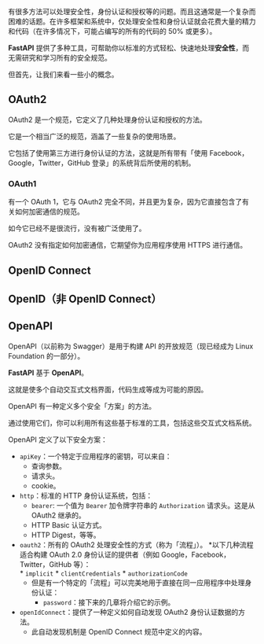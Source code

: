 有很多方法可以处理安全性，身份认证和授权等的问题。而且这通常是一个复杂而困难的话题。在许多框架和系统中，仅处理安全性和身份认证就会花费大量的精力和代码（在许多情况下，可能占编写的所有的代码的 50% 或更多）。

**FastAPI** 提供了多种工具，可帮助你以标准的方式轻松、快速地处理**安全性**，而无需研究和学习所有的安全规范。

但首先，让我们来看一些小的概念。

## OAuth2

OAuth2 是一个规范，它定义了几种处理身份认证和授权的方法。

它是一个相当广泛的规范，涵盖了一些复杂的使用场景。

它包括了使用第三方进行身份认证的方法，这就是所有带有「使用 Facebook，Google，Twitter，GitHub 登录」的系统背后所使用的机制。

### OAuth1

有一个 OAuth 1，它与 OAuth2 完全不同，并且更为复杂，因为它直接包含了有关如何加密通信的规范。

如今它已经不是很流行，没有被广泛使用了。

OAuth2 没有指定如何加密通信，它期望你为应用程序使用 HTTPS 进行通信。

## OpenID Connect


## OpenID（非 OpenID Connect）


## OpenAPI

OpenAPI（以前称为 Swagger）是用于构建 API 的开放规范（现已经成为 Linux Foundation 的一部分）。

**FastAPI** 基于 **OpenAPI**。

这就是使多个自动交互式文档界面，代码生成等成为可能的原因。

OpenAPI 有一种定义多个安全「方案」的方法。

通过使用它们，你可以利用所有这些基于标准的工具，包括这些交互式文档系统。

OpenAPI 定义了以下安全方案：

- `apiKey`：一个特定于应用程序的密钥，可以来自：
    - 查询参数。
    - 请求头。
    - cookie。
- `http`：标准的 HTTP 身份认证系统，包括：
    - `bearer`: 一个值为 `Bearer` 加令牌字符串的 `Authorization` 请求头。这是从 OAuth2 继承的。
    - HTTP Basic 认证方式。
    - HTTP Digest，等等。
- `oauth2`：所有的 OAuth2 处理安全性的方式（称为「流程」）。 *以下几种流程适合构建 OAuth 2.0 身份认证的提供者（例如 Google，Facebook，Twitter，GitHub 等）： * `implicit` * `clientCredentials` * `authorizationCode`
    - 但是有一个特定的「流程」可以完美地用于直接在同一应用程序中处理身份认证：
        - `password`：接下来的几章将介绍它的示例。
- `openIdConnect`：提供了一种定义如何自动发现 OAuth2 身份认证数据的方法。
    - 此自动发现机制是 OpenID Connect 规范中定义的内容。